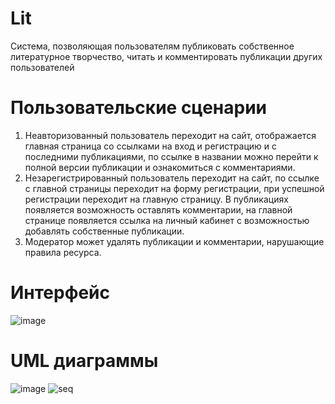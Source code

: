 # Lit
Система, позволяющая пользователям публиковать собственное литературное творчество, читать и комментировать публикации других пользователей
# Пользовательские сценарии
1)	Неавторизованный пользователь переходит на сайт, отображается главная страница со ссылками на вход и регистрацию и с последними публикациями, по ссылке в названии можно перейти к полной версии публикации и ознакомиться с комментариями.
2)	Незарегистрированный пользователь переходит на сайт, по ссылке с главной страницы переходит на форму регистрации, при успешной регистрации переходит на главную страницу. В публикациях появляется возможность оставлять комментарии, на главной странице появляется ссылка на личный кабинет с возможностью добавлять собственные публикации.
3)	Модератор может удалять публикации и комментарии, нарушающие правила ресурса.
# Интерфейс
![image](https://github.com/Emo4ka07/Lit/assets/154008787/4229babc-7060-4292-a763-1d19e10c1693)
# UML диаграммы
![image](https://github.com/Emo4ka07/Lit/assets/154008787/0c7f5a7d-0fb2-4511-8f4b-be256c29c0b5)
![seq](https://github.com/Emo4ka07/Lit/assets/154008787/37b00fbe-8c2c-480f-95c8-51c5e982ff56)
